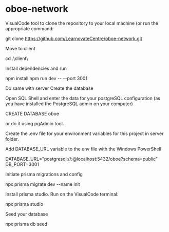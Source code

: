 # oboe-network

VisualCode tool to clone the repository to your local machine (or run the appropriate command:

git clone https://github.com/LearnovateCentre/oboe-network.git

Move to client

cd .\client\

Install dependencies and run

npm install
npm run dev -- --port 3001

Do same with server
Create the database

Open SQL Shell and enter the data for your postgreSQL configuration (as you have installed the PostgreSQL admin on your computer)

CREATE DATABASE oboe

 or do it using pgAdmin tool.

Create the .env file for your environment variables for this project in server folder.

Add DATABASE_URL variable to the env file with the Windows PowerShell

DATABASE_URL="postgresql://<your user>:<your password>@localhost:5432/oboe?schema=public"
DB_PORT=3001


Initiate prisma migrations and config


npx prisma migrate dev --name init

Install prisma studio. Run on the VisualCode terminal:


npx prisma studio

Seed your database


npx prisma db seed